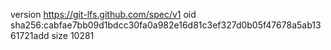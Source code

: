 version https://git-lfs.github.com/spec/v1
oid sha256:cabfae7bb09d1bdcc30fa0a982e16d81c3ef327d0b05f47678a5ab1361721add
size 10281
